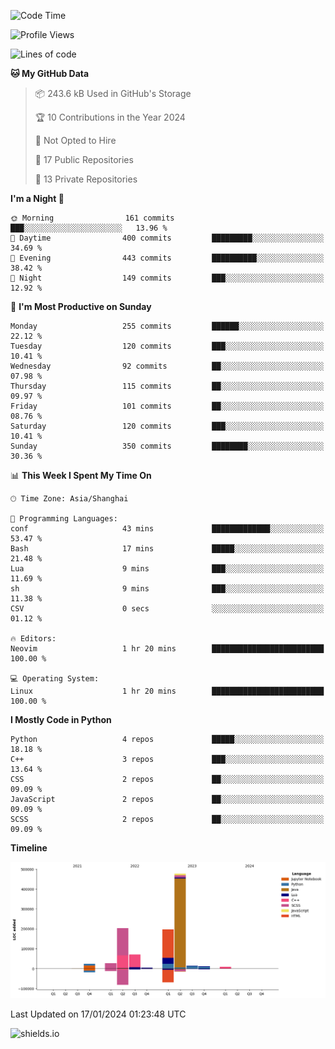 <!--START_SECTION:waka-->
![Code Time](http://img.shields.io/badge/Code%20Time-372%20hrs%2055%20mins-blue)

![Profile Views](http://img.shields.io/badge/Profile%20Views-0-blue)

![Lines of code](https://img.shields.io/badge/From%20Hello%20World%20I%27ve%20Written-1.0%20million%20lines%20of%20code-blue)

**🐱 My GitHub Data** 

> 📦 243.6 kB Used in GitHub's Storage 
 > 
> 🏆 10 Contributions in the Year 2024
 > 
> 🚫 Not Opted to Hire
 > 
> 📜 17 Public Repositories 
 > 
> 🔑 13 Private Repositories 
 > 
**I'm a Night 🦉** 

```text
🌞 Morning                161 commits         ███░░░░░░░░░░░░░░░░░░░░░░   13.96 % 
🌆 Daytime                400 commits         █████████░░░░░░░░░░░░░░░░   34.69 % 
🌃 Evening                443 commits         ██████████░░░░░░░░░░░░░░░   38.42 % 
🌙 Night                  149 commits         ███░░░░░░░░░░░░░░░░░░░░░░   12.92 % 
```
📅 **I'm Most Productive on Sunday** 

```text
Monday                   255 commits         ██████░░░░░░░░░░░░░░░░░░░   22.12 % 
Tuesday                  120 commits         ███░░░░░░░░░░░░░░░░░░░░░░   10.41 % 
Wednesday                92 commits          ██░░░░░░░░░░░░░░░░░░░░░░░   07.98 % 
Thursday                 115 commits         ██░░░░░░░░░░░░░░░░░░░░░░░   09.97 % 
Friday                   101 commits         ██░░░░░░░░░░░░░░░░░░░░░░░   08.76 % 
Saturday                 120 commits         ███░░░░░░░░░░░░░░░░░░░░░░   10.41 % 
Sunday                   350 commits         ████████░░░░░░░░░░░░░░░░░   30.36 % 
```


📊 **This Week I Spent My Time On** 

```text
🕑︎ Time Zone: Asia/Shanghai

💬 Programming Languages: 
conf                     43 mins             █████████████░░░░░░░░░░░░   53.47 % 
Bash                     17 mins             █████░░░░░░░░░░░░░░░░░░░░   21.48 % 
Lua                      9 mins              ███░░░░░░░░░░░░░░░░░░░░░░   11.69 % 
sh                       9 mins              ███░░░░░░░░░░░░░░░░░░░░░░   11.38 % 
CSV                      0 secs              ░░░░░░░░░░░░░░░░░░░░░░░░░   01.12 % 

🔥 Editors: 
Neovim                   1 hr 20 mins        █████████████████████████   100.00 % 

💻 Operating System: 
Linux                    1 hr 20 mins        █████████████████████████   100.00 % 
```

**I Mostly Code in Python** 

```text
Python                   4 repos             █████░░░░░░░░░░░░░░░░░░░░   18.18 % 
C++                      3 repos             ███░░░░░░░░░░░░░░░░░░░░░░   13.64 % 
CSS                      2 repos             ██░░░░░░░░░░░░░░░░░░░░░░░   09.09 % 
JavaScript               2 repos             ██░░░░░░░░░░░░░░░░░░░░░░░   09.09 % 
SCSS                     2 repos             ██░░░░░░░░░░░░░░░░░░░░░░░   09.09 % 
```



**Timeline**

![Lines of Code chart](https://raw.githubusercontent.com/kopp4/kopp4/main/assets/bar_graph.png)


 Last Updated on 17/01/2024 01:23:48 UTC
<!--END_SECTION:waka-->
![shields.io](https://img.shields.io/github/commit-activity/w/kopp4/kopp4?color=g&label=abusing%20bot&style=flat-square)
